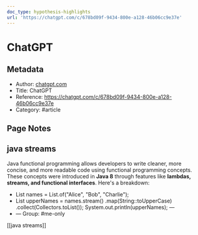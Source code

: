 ```yaml
---
doc_type: hypothesis-highlights
url: 'https://chatgpt.com/c/678bd09f-9434-800e-a128-46b06cc9e37e'
---
```


# ChatGPT

## Metadata
- Author: [chatgpt.com]()
- Title: ChatGPT
- Reference: https://chatgpt.com/c/678bd09f-9434-800e-a128-46b06cc9e37e
- Category: #article

## Page Notes
## java streams


Java functional programming allows developers to write cleaner, more concise, and more readable code using functional programming concepts. These concepts were introduced in **Java 8** through features like **lambdas, streams, and functional interfaces**. Here's a breakdown:


- List<String> names = List.of("Alice", "Bob", "Charlie");
- List<String> upperNames = names.stream() .map(String::toUpperCase) .collect(Collectors.toList()); System.out.println(upperNames); — 
- — Group: #me-only


[[java streams]]
